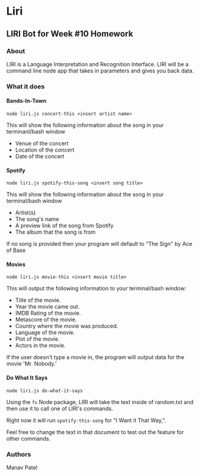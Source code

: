# Liri
## LIRI Bot for Week #10 Homework

### About

LIRI is a Language Interpretation and Recognition Interface. LIRI will be a command line node app that takes in parameters and gives you back data.

### What it does

#### Bands-In-Town
`node liri.js concert-this <insert artist name>`

This will show the following information about the song in your terminanl/bash window

- Venue of the concert
- Location of the concert
- Date of the concert

#### Spotify
`node liri.js spotify-this-song <insert song title>`

This will show the following information about the song in your terminal/bash window

- Artist(s)
- The song's name
- A preview link of the song from Spotify
- The album that the song is from

If no song is provided then your program will default to "The Sign" by Ace of Base

#### Movies
`node liri.js movie-this <insert movie title>`

This will output the following information to your terminal/bash window:

- Title of the movie.
- Year the movie came out.
- IMDB Rating of the movie.
- Metascore of the movie.
- Country where the movie was produced.
- Language of the movie.
- Plot of the movie.
- Actors in the movie.

If the user doesn't type a movie in, the program will output data for the movie 'Mr. Nobody.'

#### Do What It Says
`node liri.js do-what-it-says`

Using the `fs` Node package, LIRI will take the text inside of random.txt and then use it to call one of LIRI's commands.

Right now it will run `spotify-this-song` for "I Want it That Way,".

Feel free to change the text in that document to test out the feature for other commands.

### Authors

Manav Patel
